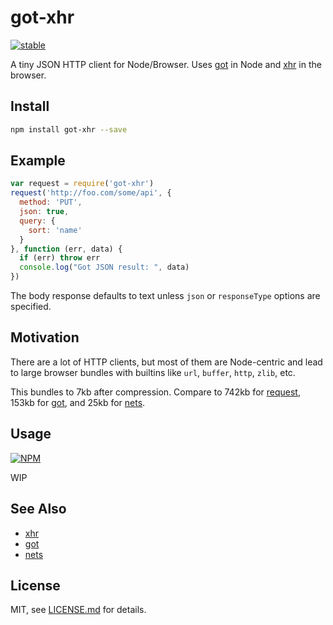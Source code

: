 # got-xhr

[![stable](http://badges.github.io/stability-badges/dist/stable.svg)](http://github.com/badges/stability-badges)

A tiny JSON HTTP client for Node/Browser. Uses [got](https://www.npmjs.com/package/got) in Node and [xhr](https://www.npmjs.com/package/xhr) in the browser.

## Install

```sh
npm install got-xhr --save
```

## Example

```js
var request = require('got-xhr')
request('http://foo.com/some/api', {
  method: 'PUT',
  json: true,
  query: {
    sort: 'name'
  }
}, function (err, data) {
  if (err) throw err
  console.log("Got JSON result: ", data)
})
```

The body response defaults to text unless `json` or `responseType` options are specified.

## Motivation

There are a lot of HTTP clients, but most of them are Node-centric and lead to large browser bundles with builtins like `url`, `buffer`, `http`, `zlib`, etc. 

This bundles to 7kb after compression. Compare to 742kb for [request](https://www.npmjs.com/package/request), 153kb for [got](https://www.npmjs.com/package/got), and 25kb for [nets](https://www.npmjs.com/package/nets).

## Usage

[![NPM](https://nodei.co/npm/got-xhr.png)](https://www.npmjs.com/package/got-xhr)

WIP

## See Also

- [xhr](https://www.npmjs.com/package/xhr)
- [got](https://www.npmjs.com/package/got)
- [nets](https://www.npmjs.com/package/nets)

## License

MIT, see [LICENSE.md](http://github.com/Jam3/got-xhr/blob/master/LICENSE.md) for details.
